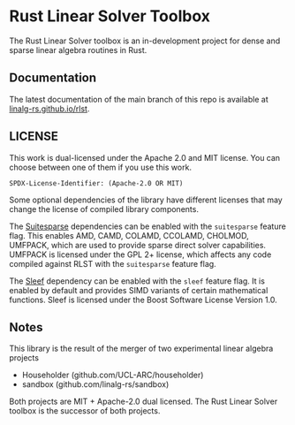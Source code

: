 # Rust Linear Solver Toolbox

The Rust Linear Solver toolbox is an in-development project for
dense and sparse linear algebra routines in Rust.

## Documentation
The latest documentation of the main branch of this repo is available at [linalg-rs.github.io/rlst](https://linalg-rs.github.io/rlst/).

## LICENSE

This work is dual-licensed under the Apache 2.0 and MIT license.
You can choose between one of them if you use this work.

`SPDX-License-Identifier: (Apache-2.0 OR MIT)`

Some optional dependencies of the library have different licenses that
may change the license of compiled library components. 

The [Suitesparse](https://people.engr.tamu.edu/davis/suitesparse.html) 
dependencies can be enabled with the `suitesparse`
feature flag. This enables AMD, CAMD, COLAMD, CCOLAMD, CHOLMOD, UMFPACK,
which are used to provide sparse direct solver
capabilities. UMFPACK is licensed under the GPL 2+ license, which affects any
code compiled against RLST with the `suitesparse` feature flag.

The [Sleef](https://sleef.org) dependency can be enabled with the `sleef` feature
flag. It is enabled by default and provides SIMD variants of certain mathematical functions.
Sleef is licensed under the Boost Software License Version 1.0.


## Notes

This library is the result of the merger of two experimental linear algebra projects

- Householder (github.com/UCL-ARC/householder)
- sandbox (github.com/linalg-rs/sandbox)

Both projects are MIT + Apache-2.0 dual licensed. The Rust Linear Solver
toolbox is the successor of both projects.
